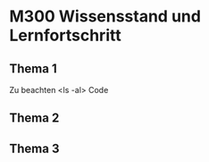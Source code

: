 # M300 Wissensstand und Lernfortschritt

## Thema 1
Zu beachten <ls -al> Code

## Thema 2

## Thema 3
